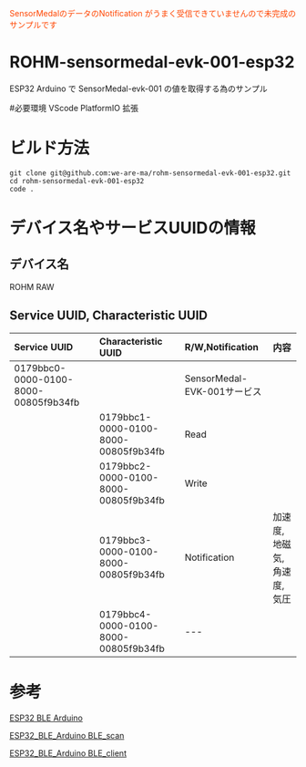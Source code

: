 <font color="OrangeRed">SensorMedalのデータのNotification がうまく受信できていませんので未完成のサンプルです</font>

# ROHM-sensormedal-evk-001-esp32
ESP32 Arduino で SensorMedal-evk-001 の値を取得する為のサンプル

#必要環境
VScode
PlatformIO 拡張

# ビルド方法
```
git clone git@github.com:we-are-ma/rohm-sensormedal-evk-001-esp32.git
cd rohm-sensormedal-evk-001-esp32
code .
```

# デバイス名やサービスUUIDの情報
## デバイス名
ROHM RAW

## Service UUID, Characteristic UUID
| Service UUID | Characteristic UUID | R/W,Notification | 内容 |
|:-----------|:------------|:------------|:------------|
| 0179bbc0-0000-0100-8000-00805f9b34fb |  | SensorMedal-EVK-001サービス |
|  | 0179bbc1-0000-0100-8000-00805f9b34fb | Read ||
|  | 0179bbc2-0000-0100-8000-00805f9b34fb | Write ||
|  | 0179bbc3-0000-0100-8000-00805f9b34fb | Notification | 加速度,地磁気,角速度,気圧 |
|  | 0179bbc4-0000-0100-8000-00805f9b34fb | --- ||

# 参考
[ESP32 BLE Arduino](https://platformio.org/lib/show/1841/ESP32%20BLE%20Arduino)

[ESP32_BLE_Arduino BLE_scan](https://github.com/nkolban/ESP32_BLE_Arduino/blob/master/examples/BLE_scan/BLE_scan.ino)

[ESP32_BLE_Arduino BLE_client](https://github.com/nkolban/ESP32_BLE_Arduino/blob/master/examples/BLE_client/BLE_client.ino)

